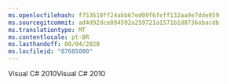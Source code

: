 ```yaml
---
ms.openlocfilehash: f753610ff24abb67ed09f6feff132aa9e7dde959
ms.sourcegitcommit: ad4d92dce894592a259721a1571b1d8736abacdb
ms.translationtype: MT
ms.contentlocale: pt-BR
ms.lasthandoff: 08/04/2020
ms.locfileid: "87685000"
---
```

<span data-ttu-id="0c03c-101">Visual C\# 2010</span><span class="sxs-lookup"><span data-stu-id="0c03c-101">Visual C\# 2010</span></span>

